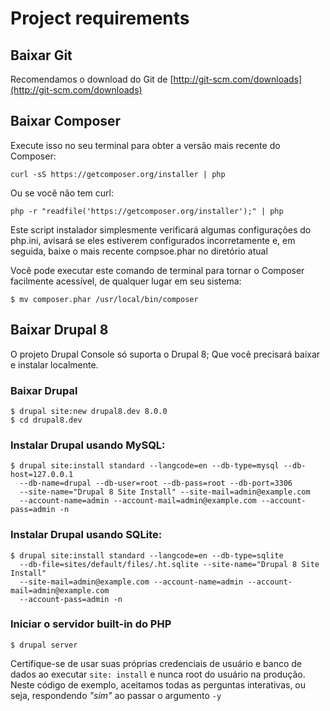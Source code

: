 # Project requirements

## Baixar Git
Recomendamos o download do Git de [http://git-scm.com/downloads](http://git-scm.com/downloads)

## Baixar Composer

Execute isso no seu terminal para obter a versão mais recente do Composer:
```
curl -sS https://getcomposer.org/installer | php
```
Ou se você não tem curl:
```
php -r "readfile('https://getcomposer.org/installer');" | php
```
Este script instalador simplesmente verificará algumas configurações do php.ini, avisará se eles estiverem configurados incorretamente e, em seguida, baixe o mais recente compsoe.phar no diretório atual

Você pode executar este comando de terminal para tornar o Composer facilmente acessível, de qualquer lugar em seu sistema:

```
$ mv composer.phar /usr/local/bin/composer
```

## Baixar Drupal 8
O projeto Drupal Console só suporta o Drupal 8; Que você precisará baixar e instalar localmente.
### Baixar Drupal
```
$ drupal site:new drupal8.dev 8.0.0
$ cd drupal8.dev
```
### Instalar Drupal usando MySQL:
```
$ drupal site:install standard --langcode=en --db-type=mysql --db-host=127.0.0.1 
  --db-name=drupal --db-user=root --db-pass=root --db-port=3306 
  --site-name="Drupal 8 Site Install" --site-mail=admin@example.com 
  --account-name=admin --account-mail=admin@example.com --account-pass=admin -n
```
### Instalar Drupal usando SQLite:
```
$ drupal site:install standard --langcode=en --db-type=sqlite 
  --db-file=sites/default/files/.ht.sqlite --site-name="Drupal 8 Site Install" 
  --site-mail=admin@example.com --account-name=admin --account-mail=admin@example.com
  --account-pass=admin -n
```
### Iniciar o servidor built-in do PHP
```
$ drupal server
```
Certifique-se de usar suas próprias credenciais de usuário e banco de dados ao executar `site: install` e nunca root do usuário na produção. Neste código de exemplo, aceitamos todas as perguntas interativas, ou seja, respondendo *"sim"* ao passar o argumento `-y`
